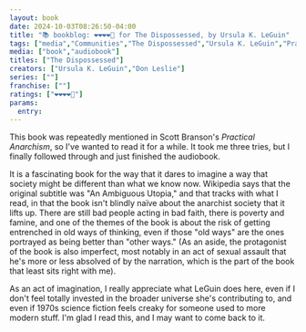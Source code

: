 ```yaml
---
layout: book
date: 2024-10-03T08:26:50-04:00
title: "📚 bookblog: ❤️❤️❤️❤️🖤 for The Dispossessed, by Ursula K. LeGuin"
tags: ["media","Communities","The Dispossessed","Ursula K. LeGuin","Practical Anarchism","anarchism","Scott Branson"]
media: ["book","audiobook"]
titles: ["The Dispossessed"]
creators: ["Ursula K. LeGuin","Don Leslie"]
series: [""]
franchise: [""]
ratings: ["❤️❤️❤️❤️🖤"]
params:
  entry:
---
```


This book was repeatedly mentioned in Scott Branson's *Practical Anarchism*, so I've wanted to read it for a while. It took me three tries, but I finally followed through and just finished the audiobook.

It is a fascinating book for the way that it dares to imagine a way that society might be different than what we know now. Wikipedia says that the original subtitle was "An Ambiguous Utopia," and that tracks with what I read, in that the book isn't blindly naïve about the anarchist society that it lifts up. There are still bad people acting in bad faith, there is poverty and famine, and one of the themes of the book is about the risk of getting entrenched in old ways of thinking, even if those "old ways" are the ones portrayed as being better than "other ways." (As an aside, the protagonist of the book is also imperfect, most notably in an act of sexual assault that he's more or less absolved of by the narration, which is the part of the book that least sits right with me).

As an act of imagination, I really appreciate what LeGuin does here, even if I don't feel totally invested in the broader universe she's contributing to, and even if 1970s science fiction feels creaky for someone used to more modern stuff. I'm glad I read this, and I may want to come back to it.
